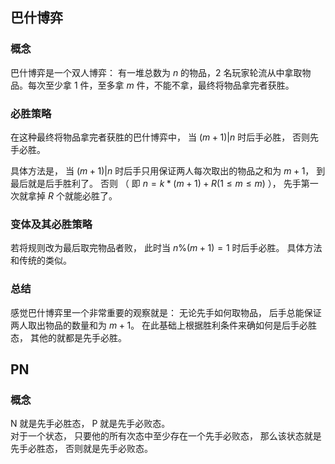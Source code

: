 ## 巴什博弈

### 概念

巴什博弈是一个双人博弈： 有一堆总数为 $n$ 的物品，2 名玩家轮流从中拿取物品。每次至少拿 1 件，至多拿 $m$ 件，不能不拿，最终将物品拿完者获胜。

### 必胜策略

在这种最终将物品拿完者获胜的巴什博弈中， 当 $(m + 1) | n$ 时后手必胜， 否则先手必胜。

具体方法是， 当 $(m + 1) | n$ 时后手只用保证两人每次取出的物品之和为 $m + 1$， 到最后就是后手胜利了。 否则 （ 即 $n = k * (m + 1) + R (1 \leq m \leq m)$ ）， 先手第一次就拿掉 $R$ 个就能必胜了。

### 变体及其必胜策略

若将规则改为最后取完物品者败， 此时当 $n \% (m + 1) = 1$ 时后手必胜。 具体方法和传统的类似。

### 总结

感觉巴什博弈里一个非常重要的观察就是： 无论先手如何取物品， 后手总能保证两人取出物品的数量和为 $m + 1$。 在此基础上根据胜利条件来确如何是后手必胜态， 其他的就都是先手必胜。

## PN

### 概念

N 就是先手必胜态， P 就是先手必败态。  
对于一个状态， 只要他的所有次态中至少存在一个先手必败态， 那么该状态就是先手必胜态， 否则就是先手必败态。